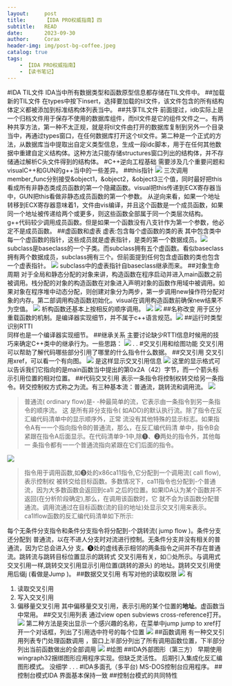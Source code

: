```yaml
---
layout:     post
title:      【IDA PRO权威指南】四
subtitle:   READ
date:       2023-09-30
author:     Corax
header-img: img/post-bg-coffee.jpeg
catalog: true
tags:
    - 【IDA PRO权威指南】
    - 【读书笔记】
---
```


#IDA TIL文件
IDA当中所有数据类型和函数原型信息都存储在TIL文件中。
##加载新的TIL文件
在types中按下insert，选择要加载的til文件，该文件包含的所有结构体定义都被添加到标准结构体列表当中。
##共享TIL文件
前面提过，idb实际上是一个归档文件用于保存不使用的数据库组件，而til文件是它的组件文件之一。有两种共享方法，第一种不太正规，就是将til文件由打开的数据库复制到另外一个目录当中，再通过types窗口，在任何数据库打开这个til文件。第二种是一个正式的方法，从数据库当中提取出自定义类型信息，生成一段idc脚本，用于在任何其他数据中重建自定义结构体。这种方法只能存储structures窗口列出的结构体，并不存储通过解析C头文件得到的结构体。
#C++逆向工程基础
需要涉及几个重要问题和visualC++和GUN的g++当中的一些差异。
##this指针
![](https://typora-1321221957.cos.ap-shanghai.myqcloud.com/image1/202311021122633.png)
三次调用member_func分别接受&object1，&object2，&object3三个值，同时最好把this看成所有非静态类成员函数的第一个隐藏函数。visual把this传递到ECX寄存器当中，GUN把this看做非静态成员函数的第一个参数。
从逆向来看，如果一个地址转移到ECX寄存器意味着1，文件由vis编译，并且这个函数是一个成员函数，如果同一个地址被传递给两个或更多，则这些函数全部属于同一个类层次结构。
g++代码较少调用成员函数。但是如果一个函数没有八支针作为第一个参数，他必定不是成员函数。
##虚函数和虚表
虚表:包含每个虚函数的类的表
其中包含类中每一个虚函数的指针，这些成员就是虚表指针，是类的第一个数据成员。![](https://typora-1321221957.cos.ap-shanghai.myqcloud.com/image1/202311021122634.png)
subclass是baseclass的一个子类。而subclass拥有五个虚函数。看似baseclass拥有两个数据成员，subclass拥有三个。但前面提到任何包含虚函数的类也包含一个虚表指针。
![](https://typora-1321221957.cos.ap-shanghai.myqcloud.com/image1/202311021122635.png)
subclass中的虚表指针自baseclass继承而来。
##对象生命周期
对于全局和静态分配的对象来讲，构造函数在程序启动并进入main函数之前被调用。栈分配的对象的构造函数在对象进入声明对象的函数作用域中被调用。如果对象在程序堆中动态分配，则创建对象分为两步，第一步调用new操作符分配对象的内存。第二部调用构造函数初始化。visual在调用构造函数前确保new结果不为空值。
![](https://typora-1321221957.cos.ap-shanghai.myqcloud.com/image1/202311021122636.png)
析构函数还基本上按相反的顺序调用。
![](https://typora-1321221957.cos.ap-shanghai.myqcloud.com/image1/202311021122637.png)
![](https://typora-1321221957.cos.ap-shanghai.myqcloud.com/image1/202311021122639.png)
##名称改变
用于区分重载函数的机制。是编译器实现细节，并不属于c++语言规范。![](https://typora-1321221957.cos.ap-shanghai.myqcloud.com/image1/202311021122640.png)
##运行时类型识别RTTI  
同样也是一个编译器实现细节。
##继承关系
主要讨论缺少RTTI信息时候用的技巧来确定C++类中的继承行为。一些思路：
![](https://typora-1321221957.cos.ap-shanghai.myqcloud.com/image1/202311021122641.png)
.
.
#交叉引用和绘图功能
交叉引用可以帮助了解代码哪些部分引用了哪里的什么指令什么数据。
##交叉引用
交叉引用xref，可以看一个有向图。
![](https://typora-1321221957.cos.ap-shanghai.myqcloud.com/image1/202311021122642.png)
是这样显示交叉引用信息
![](https://typora-1321221957.cos.ap-shanghai.myqcloud.com/image1/202311021122643.png)
这里的显示格式可以告诉我们它指向的是main函数当中提出的第0x2A（42）字节，而一个箭头标示引用位置的相对位置。
##代码交叉引用
表示一条指令将控制权转交给另一条指令。转交控制权方式称之为流。有三种基本流：普通流，跳转流和调用流。
![](https://typora-1321221957.cos.ap-shanghai.myqcloud.com/image1/202311021122644.png)

> 普通流( ordinary flow)是- -种最简单的流，它表示由一条指令到另一条指令的顺序流。 这
> 是所有非分支指令( 如ADD)的默认执行流。除了指令在反汇编代码清单中的显示顺序外，正常
> 流没有其他特殊的显示标志。如果指令A有一一个指向指令B的普通流，那么，在反汇编代码清
> 单中，指令B会紧跟在指令A后面显示。在代码清单9-1中,除➊、❷两处的指令外，其他每一
> 条指令都有一一个普通流指向紧跟在它们后面的指令。

![](https://typora-1321221957.cos.ap-shanghai.myqcloud.com/image1/202311021122645.png)
> 指令用于调用函数,如❸处的x86ca11指令,它分配到一个调用流( call flow),表示控制权
> 被转交给目标函数。多数情况下，ca11指令也分配到-个普通流，因为大多数函数会返回到ca1l
> 之后的位置。如果IDA认为某个函数并不返回(在分析阶段确定),那么，在调用该函数时，它
> 就不会为该函数分配普通流。调用流通过在目标函数(流的目的地址)处显示交叉引用来表示。
> ca1lflow函数的反汇编代码清单如下所示:

每个无条件分支指令和条件分支指令将分配到-个跳转流( jump flow )。条件分支还分配到
普通流，以在不进人分支时对流进行控制。无条件分支并没有相关的普通流，因为它总会进入分
支。❺处的虚线表示相邻的两条指令之间并不存在普通流。跳转流与跳转目标位置显示的跳转式
交叉引用有关，如◎处所示。与调用式交叉引用一样,跳转交叉引用显示引用位置(跳转的源头)
的地址。跳转交叉引用使用后缀j (看做是Jump )。
##数据交叉引用
有写对他的读取权限
![](https://typora-1321221957.cos.ap-shanghai.myqcloud.com/image1/202311021122646.png)
有
1. 读取交叉引用
2. 写入交叉引用
3. 偏移量交叉引用
其中偏移量交叉引用，表示引用的某个位置的**地址**。虚函数当中常用。
##交叉引用列表
通过view open subviews cross-reference打开。
![](https://typora-1321221957.cos.ap-shanghai.myqcloud.com/image1/202311021122647.png)
第二种方法是突出显示一个感兴趣的名称，在菜单中jump jump to xref打开一个对话框，列出了引用选中符号的每个位置
![](https://typora-1321221957.cos.ap-shanghai.myqcloud.com/image1/202311021122648.png)
##函数调用
有一种交叉引用列表专门处理函数调用
，窗口上半部分列出了所有调用函数位置，下半部分列出当前函数做出的全部调用
![](https://typora-1321221957.cos.ap-shanghai.myqcloud.com/image1/202311021122649.png)
#绘图
##IDA外部图形（第三方）
早期使用wingraph32捆绑图形应用程序实现。但缺乏灵活性。
后期引入集成化反汇编图形模式。
没细学
.
.
.
#IDA多面孔（多平台)
MS-DOS控制台应用程序。
##控制台模式IDA
界面基本保持一致
##控制台模式的共同特性
